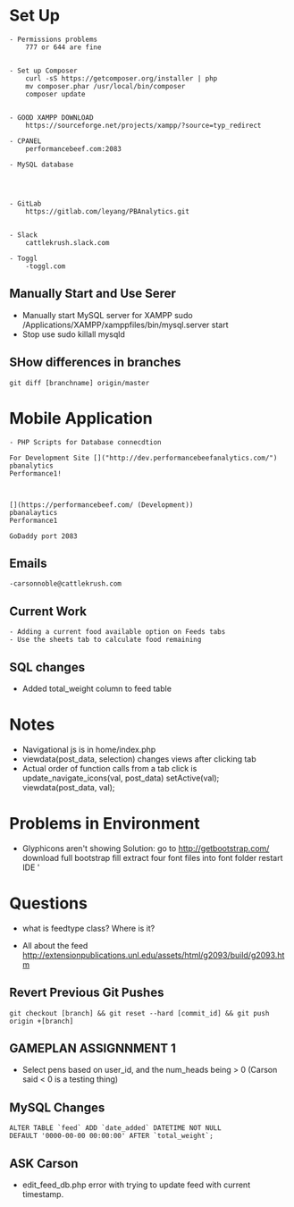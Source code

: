 # Set Up 

    - Permissions problems 
        777 or 644 are fine


    - Set up Composer 
        curl -sS https://getcomposer.org/installer | php
        mv composer.phar /usr/local/bin/composer
        composer update 
    

    - GOOD XAMPP DOWNLOAD 
        https://sourceforge.net/projects/xampp/?source=typ_redirect

	- CPANEL 
		performancebeef.com:2083
		
	- MySQL database
	
	
	
	
	- GitLab
		https://gitlab.com/leyang/PBAnalytics.git
		
		
	- Slack 
		cattlekrush.slack.com
		
	- Toggl
		-toggl.com
	
## Manually Start and Use Serer 

 * Manually start MySQL server for XAMPP 
    sudo /Applications/XAMPP/xamppfiles/bin/mysql.server start
 * Stop use 
    sudo killall mysqld
	
## SHow differences in branches 
    git diff [branchname] origin/master
	
# Mobile Application 
	- PHP Scripts for Database connecdtion
	
	For Development Site []("http://dev.performancebeefanalytics.com/")
	pbanalytics		
	Performance1!
	
	
	
	[](https://performancebeef.com/ (Development)) 
	pbanalaytics
	Performance1
	
	GoDaddy port 2083
	
## Emails 

	-carsonnoble@cattlekrush.com
	
	
## Current Work 
	- Adding a current food available option on Feeds tabs
    - Use the sheets tab to calculate food remaining 

## SQL changes
 * Added total_weight column to feed table 

# Notes 
 * Navigational js is in home/index.php
 * viewdata(post_data, selection) changes views after clicking tab
 * Actual order of function calls from a tab click is 
    update_navigate_icons(val, post_data)
    setActive(val);
    viewdata(post_data, val);

# Problems in Environment 
 * Glyphicons aren't showing 
    Solution: 
    go to http://getbootstrap.com/
    download full bootstrap fill 
    extract four font files into font folder
    restart IDE
 '
# Questions
 * what is feedtype class? Where is it? 

 * All about the feed 
    http://extensionpublications.unl.edu/assets/html/g2093/build/g2093.htm

## Revert Previous Git Pushes

    git checkout [branch] && git reset --hard [commit_id] && git push origin +[branch]


## GAMEPLAN ASSIGNNMENT 1

 * Select pens based on user_id, and the num_heads being > 0 (Carson said < 0 is a testing thing) 

## MySQL Changes 

    ALTER TABLE `feed` ADD `date_added` DATETIME NOT NULL 
    DEFAULT '0000-00-00 00:00:00' AFTER `total_weight`;

## ASK Carson
 
 * edit_feed_db.php error with trying to update feed with current timestamp. 

